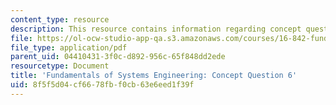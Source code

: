 ```yaml
---
content_type: resource
description: This resource contains information regarding concept question 6.
file: https://ol-ocw-studio-app-qa.s3.amazonaws.com/courses/16-842-fundamentals-of-systems-engineering-fall-2015/8f5f5d04cf6678fbf0cb63e6eed1f39f_MIT16_842F15_Question6.pdf
file_type: application/pdf
parent_uid: 04410431-3f0c-d892-956c-65f848dd2ede
resourcetype: Document
title: 'Fundamentals of Systems Engineering: Concept Question 6'
uid: 8f5f5d04-cf66-78fb-f0cb-63e6eed1f39f
---
```

